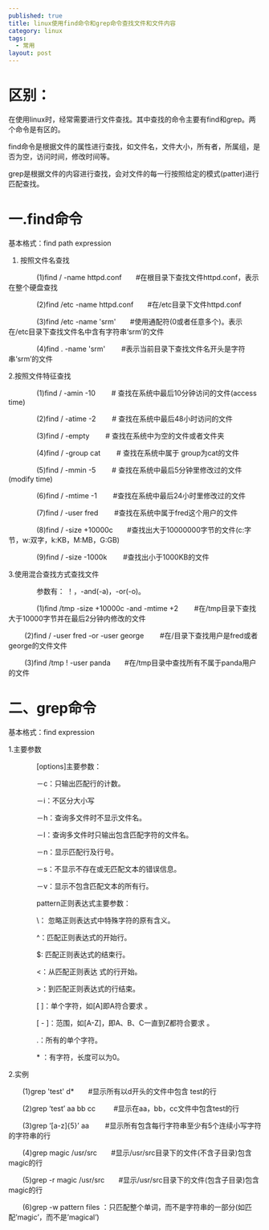 ```yaml
---
published: true
title: linux使用find命令和grep命令查找文件和文件内容
category: linux
tags: 
  - 常用
layout: post
---
```



# 区别：
在使用linux时，经常需要进行文件查找。其中查找的命令主要有find和grep。两个命令是有区的。

find命令是根据文件的属性进行查找，如文件名，文件大小，所有者，所属组，是否为空，访问时间，修改时间等。

grep是根据文件的内容进行查找，会对文件的每一行按照给定的模式(patter)进行匹配查找。

# 一.find命令
基本格式：find path expression

1. 按照文件名查找

　　　　(1)find / -name httpd.conf　　#在根目录下查找文件httpd.conf，表示在整个硬盘查找

　　　　(2)find /etc -name httpd.conf　　#在/etc目录下文件httpd.conf

　　　　(3)find /etc -name 'srm'　　#使用通配符(0或者任意多个)。表示在/etc目录下查找文件名中含有字符串‘srm’的文件

　　　　(4)find . -name 'srm' 　　#表示当前目录下查找文件名开头是字符串‘srm’的文件

2.按照文件特征查找 　　　　

　　　　(1)find / -amin -10 　　# 查找在系统中最后10分钟访问的文件(access time)

　　　　(2)find / -atime -2　　 # 查找在系统中最后48小时访问的文件

　　　　(3)find / -empty 　　# 查找在系统中为空的文件或者文件夹

　　　　(4)find / -group cat 　　# 查找在系统中属于 group为cat的文件

　　　　(5)find / -mmin -5 　　# 查找在系统中最后5分钟里修改过的文件(modify time)

　　　　(6)find / -mtime -1 　　#查找在系统中最后24小时里修改过的文件

　　　　(7)find / -user fred 　　#查找在系统中属于fred这个用户的文件

　　　　(8)find / -size +10000c　　#查找出大于10000000字节的文件(c:字节，w:双字，k:KB，M:MB，G:GB)

　　　　(9)find / -size -1000k 　　#查找出小于1000KB的文件


3.使用混合查找方式查找文件

　　　　参数有： ！，-and(-a)，-or(-o)。

　　　　(1)find /tmp -size +10000c -and -mtime +2 　　#在/tmp目录下查找大于10000字节并在最后2分钟内修改的文件

　　 (2)find / -user fred -or -user george 　　#在/目录下查找用户是fred或者george的文件文件

　　 (3)find /tmp ! -user panda　　#在/tmp目录中查找所有不属于panda用户的文件
　　

# 二、grep命令
基本格式：find expression

1.主要参数

　　　　[options]主要参数：

　　　　－c：只输出匹配行的计数。

　　　　－i：不区分大小写

　　　　－h：查询多文件时不显示文件名。

　　　　－l：查询多文件时只输出包含匹配字符的文件名。

　　　　－n：显示匹配行及行号。

　　　　－s：不显示不存在或无匹配文本的错误信息。

　　　　－v：显示不包含匹配文本的所有行。

　　　　pattern正则表达式主要参数：

　　　　\： 忽略正则表达式中特殊字符的原有含义。

　　　　^：匹配正则表达式的开始行。

　　　　$: 匹配正则表达式的结束行。

　　　　\<：从匹配正则表达 式的行开始。

　　　　\>：到匹配正则表达式的行结束。

　　　　[ ]：单个字符，如[A]即A符合要求 。

　　　　[ - ]：范围，如[A-Z]，即A、B、C一直到Z都符合要求 。


　　　　.：所有的单个字符。

　　　　* ：有字符，长度可以为0。

2.实例　

　　(1)grep 'test' d*　　#显示所有以d开头的文件中包含 test的行

　　(2)grep ‘test’ aa bb cc 　　 #显示在aa，bb，cc文件中包含test的行

　　(3)grep ‘[a-z]{5}’ aa 　　#显示所有包含每行字符串至少有5个连续小写字符的字符串的行

　　(4)grep magic /usr/src　　#显示/usr/src目录下的文件(不含子目录)包含magic的行

　　(5)grep -r magic /usr/src　　#显示/usr/src目录下的文件(包含子目录)包含magic的行

　　(6)grep -w pattern files ：只匹配整个单词，而不是字符串的一部分(如匹配’magic’，而不是’magical’)

